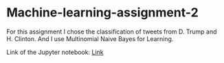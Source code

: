 # Machine-learning-assignment-2
For this assignment I chose the classification of tweets from D. Trump and H. Clinton. And I use Multinomial Naive Bayes for Learning.

Link of the Jupyter notebook: [Link](https://github.com/Kooroshoo/Machine-learning-assignment-2/blob/master/the%20code%202.ipynb)

